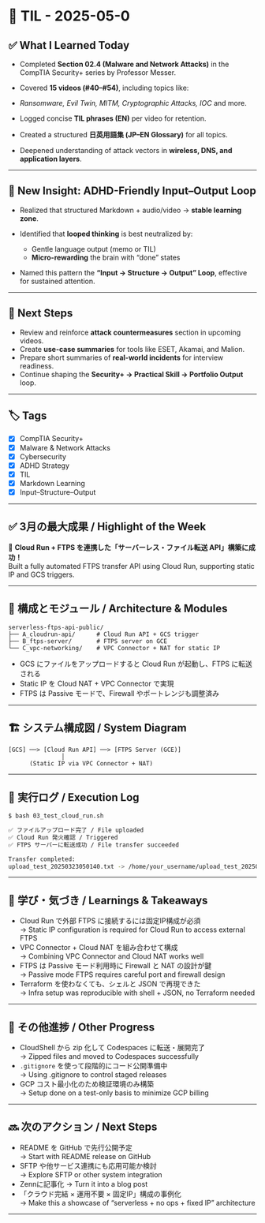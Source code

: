 # 📘 TIL - 2025-05-0

## ✅ What I Learned Today

* Completed **Section 02.4 (Malware and Network Attacks)** in the CompTIA Security+ series by Professor Messer.
* Covered **15 videos (#40–#54)**, including topics like:

* *Ransomware, Evil Twin, MITM, Cryptographic Attacks, IOC* and more.
* Logged concise **TIL phrases (EN)** per video for retention.
* Created a structured **日英用語集 (JP–EN Glossary)** for all topics.
* Deepened understanding of attack vectors in **wireless, DNS, and application layers**.

---

## 🧠 New Insight: ADHD-Friendly Input–Output Loop

* Realized that structured Markdown + audio/video → **stable learning zone**.
* Identified that **looped thinking** is best neutralized by:

  * Gentle language output (memo or TIL)
  * **Micro-rewarding** the brain with “done” states
* Named this pattern the **“Input → Structure → Output” Loop**, effective for sustained attention.

---

## 🔁 Next Steps

* Review and reinforce **attack countermeasures** section in upcoming videos.
* Create **use-case summaries** for tools like ESET, Akamai, and Malion.
* Prepare short summaries of **real-world incidents** for interview readiness.
* Continue shaping the **Security+ → Practical Skill → Portfolio Output** loop.

---

## 🏷️ Tags

* [x] CompTIA Security+
* [x] Malware & Network Attacks
* [x] Cybersecurity
* [x] ADHD Strategy
* [x] TIL
* [x] Markdown Learning
* [x] Input–Structure–Output

---



## ✅ 3月の最大成果 / Highlight of the Week

🚀 **Cloud Run + FTPS を連携した「サーバーレス・ファイル転送 API」構築に成功！**  
Built a fully automated FTPS transfer API using Cloud Run, supporting static IP and GCS triggers.

---

## 🔧 構成とモジュール / Architecture & Modules

```
serverless-ftps-api-public/
├── A_cloudrun-api/      # Cloud Run API + GCS trigger
├── B_ftps-server/       # FTPS server on GCE
└── C_vpc-networking/    # VPC Connector + NAT for static IP
```

- GCS にファイルをアップロードすると Cloud Run が起動し、FTPS に転送される  
- Static IP を Cloud NAT + VPC Connector で実現  
- FTPS は Passive モードで、Firewall やポートレンジも調整済み

---

## 🏗️ システム構成図 / System Diagram

```
[GCS] ──> [Cloud Run API] ──> [FTPS Server (GCE)]
               │
      (Static IP via VPC Connector + NAT)
```

---

## 🧪 実行ログ / Execution Log

```bash
$ bash 03_test_cloud_run.sh

✅ ファイルアップロード完了 / File uploaded  
✅ Cloud Run 発火確認 / Triggered  
✅ FTPS サーバーに転送成功 / File transfer succeeded

Transfer completed:
upload_test_20250323050140.txt -> /home/your_username/upload_test_20250323050140.txt
```

---

## 🧠 学び・気づき / Learnings & Takeaways

- Cloud Run で外部 FTPS に接続するには固定IP構成が必須  
  → Static IP configuration is required for Cloud Run to access external FTPS  
- VPC Connector + Cloud NAT を組み合わせて構成  
  → Combining VPC Connector and Cloud NAT works well  
- FTPS は Passive モード利用時に Firewall と NAT の設計が鍵  
  → Passive mode FTPS requires careful port and firewall design  
- Terraform を使わなくても、シェルと JSON で再現できた  
  → Infra setup was reproducible with shell + JSON, no Terraform needed

---

## 📌 その他進捗 / Other Progress

- CloudShell から zip 化して Codespaces に転送・展開完了  
  → Zipped files and moved to Codespaces successfully  
- `.gitignore` を使って段階的にコード公開準備中  
  → Using .gitignore to control staged releases  
- GCP コスト最小化のため検証環境のみ構築  
  → Setup done on a test-only basis to minimize GCP billing

---

## 🔜 次のアクション / Next Steps

- README を GitHub で先行公開予定  
  → Start with README release on GitHub  
- SFTP や他サービス連携にも応用可能か検討  
  → Explore SFTP or other system integration  
- Zennに記事化
  → Turn it into a blog post
- 「クラウド完結 × 運用不要 × 固定IP」構成の事例化  
  → Make this a showcase of “serverless + no ops + fixed IP” architecture


---
